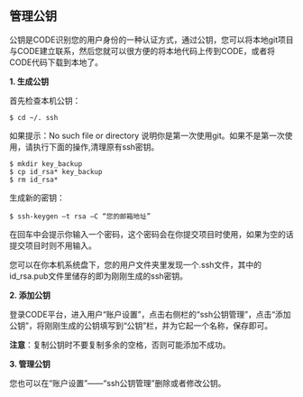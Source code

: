 ## 管理公钥


公钥是CODE识别您的用户身份的一种认证方式，通过公钥，您可以将本地git项目与CODE建立联系，然后您就可以很方便的将本地代码上传到CODE，或者将CODE代码下载到本地了。

**1. 生成公钥**

首先检查本机公钥：

	$ cd ~/. ssh
 
如果提示：No such file or directory 说明你是第一次使用git。如果不是第一次使用，请执行下面的操作,清理原有ssh密钥。

	$ mkdir key_backup
	$ cp id_rsa* key_backup
	$ rm id_rsa*

生成新的密钥：

	$ ssh-keygen –t rsa –C “您的邮箱地址”
 
在回车中会提示你输入一个密码，这个密码会在你提交项目时使用，如果为空的话提交项目时则不用输入。
 
您可以在你本机系统盘下，您的用户文件夹里发现一个.ssh文件，其中的id_rsa.pub文件里储存的即为刚刚生成的ssh密钥。

**2. 添加公钥**

登录CODE平台，进入用户“账户设置”，点击右侧栏的“ssh公钥管理”，点击“添加公钥”，将刚刚生成的公钥填写到“公钥”栏，并为它起一个名称，保存即可。

**注意**：复制公钥时不要复制多余的空格，否则可能添加不成功。

**3. 管理公钥**

您也可以在“账户设置”——“ssh公钥管理”删除或者修改公钥。